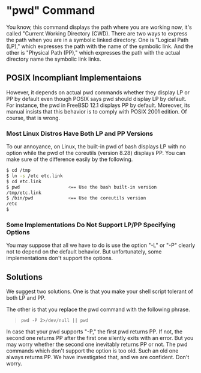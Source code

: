 # "pwd" Command

You know, this command displays the path where you are working now, it's called "Current Working Directory (CWD). There are two ways to express the path when you are in a symbolic linked directory. One is "Logical Path (LP)," which expresses the path with the name of the symbolic link. And the other is "Physical Path (PP)," which expresses the path with the actual directory name the symbolic link links.

## POSIX Incompliant Implementaions

However, it depends on actual pwd commands whether they display LP or PP by default even though POSIX says pwd should display LP by default. For instance, the pwd in FreeBSD 12.1 displays PP by default. Moreover, its manual insists that this behavior is to comply with POSIX 2001 edition. Of course, that is wrong.

### Most Linux Distros Have Both LP and PP Versions

To our annoyance, on Linux, the built-in pwd of bash displays LP with no option while the pwd of the coreutils (version 8.28) displays PP. You can make sure of the difference easily by the following.

```sh
$ cd /tmp
$ ln -s /etc etc.link
$ cd etc.link
$ pwd                  <== Use the bash built-in version
/tmp/etc.link
$ /bin/pwd             <== Use the coreutils version
/etc
$ 
```

### Some Implementations Do Not Support LP/PP Specifying Options

You may suppose that all we have to do is use the option "-L" or "-P" clearly not to depend on the default behavior. But unfortunately, some implementations don't support the options.

## Solutions

We suggest two solutions. One is that you make your shell script tolerant of both LP and PP.

The other is that you replace the pwd command with the following phrase.

> `pwd -P 2>/dev/null || pwd`

In case that your pwd supports "-P," the first pwd returns PP. If not, the second one returns PP after the first one silently exits with an error. But you may worry whether the second one inevitably returns PP or not. The pwd commands which don't support the option is too old. Such an old one always returns PP. We have investigated that, and we are confident. Don't worry.
